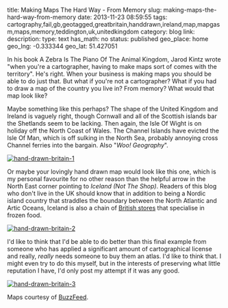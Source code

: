 title: Making Maps The Hard Way - From Memory
slug: making-maps-the-hard-way-from-memory
date: 2013-11-23 08:59:55
tags: cartography,fail,gb,geotagged,greatbritain,handdrawn,ireland,map,mapgasm,maps,memory,teddington,uk,unitedkingdom
category: blog
link: 
description: 
type: text
has_math: no
status: published
geo_place: home
geo_lng: -0.333344
geo_lat: 51.427051

In his book A Zebra Is The Piano Of The Animal Kingdom, Jarod Kintz wrote "when you're a cartographer, having to make maps sort of comes with the territory". He's right. When your business is making maps you should be able to do just that. But what if you're not a cartographer? What if you had to draw a map of the country you live in? From memory? What would that map look like?

Maybe something like this perhaps? The shape of the United Kingdom and Ireland is vaguely right, though Cornwall and all of the Scottish islands bar the Shetlands seem to be lacking. Then again, the Isle Of Wight is on holiday off the North Coast of Wales. The Channel Islands have evicted the Isle Of Man, which is off sulking in the North Sea, probably annoying cross Channel ferries into the bargain. Also "*Woo! Geography*".

<!-- TEASER_END -->

[![hand-drawn-britain-1](/wp-content/uploads/2013/11/hand-drawn-britain-1.jpg)](/wp-content/uploads/2013/11/hand-drawn-britain-1.jpg "/wp-content/uploads/2013/11/hand-drawn-britain-1.jpg")

Or maybe your lovingly hand drawn map would look like this one, which is my personal favourite for no other reason than the helpful arrow in the North East corner pointing to *Iceland (Not The Shop)*. Readers of this blog who don't live in the UK should know that in addition to being a Nordic island country that straddles the boundary between the North Atlantic and Artic Oceans, Iceland is also a chain of [British stores](https://www.iceland.co.uk/ "https://www.iceland.co.uk/") that specialise in frozen food.

[![hand-drawn-britain-2](/wp-content/uploads/2013/11/hand-drawn-britain-2.jpg)](/wp-content/uploads/2013/11/hand-drawn-britain-2.jpg "/wp-content/uploads/2013/11/hand-drawn-britain-2.jpg")

I'd like to think that I'd be able to do better than this final example from someone who has applied a significant amount of cartographical license and really, *really* needs someone to buy them an atlas. I'd like to think that. I might even try to do this myself, but in the interests of preserving what little reputation I have, I'd only post my attempt if it was any good.

[![hand-drawn-britain-3](/wp-content/uploads/2013/11/hand-drawn-britain-3.jpg)](/wp-content/uploads/2013/11/hand-drawn-britain-3.jpg "/wp-content/uploads/2013/11/hand-drawn-britain-3.jpg")


Maps courtesy of [BuzzFeed](https://www.buzzfeed.com/robinedds/this-is-what-happens-when-you-ask-people-to-draw-a-map-of-th "https://www.buzzfeed.com/robinedds/this-is-what-happens-when-you-ask-people-to-draw-a-map-of-th").


